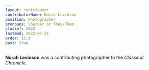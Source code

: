 ```yaml
---
layout: contributor
contributorName: Norah Levinson
position: Photographer
pronouns: She/Her or They/Them
classof: 2022
lastmod: 2022-07-21
order: 15.9
past: true
---
```

**Norah Levinson** was a contributing photographer to the *Classical Chronicle*.
